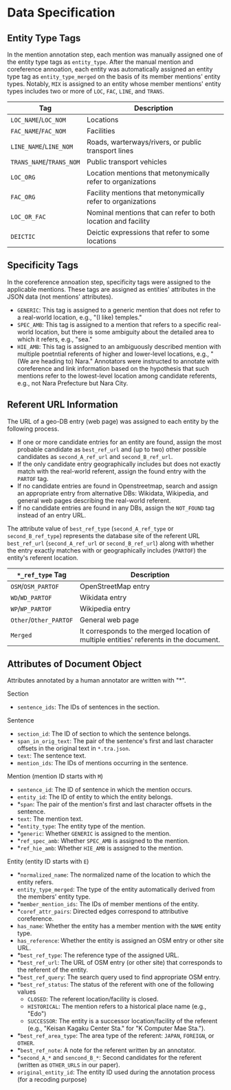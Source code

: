# Data Specification

## Entity Type Tags

In the mention annotation step, each mention was manually assigned one of the entity type tags as `entity_type`. After the manual mention and coreference annoation, each entity was automatically assigned an entity type tag as `entity_type_merged` on the basis of its member mentions' entity types. Notably, `MIX` is assigned to an entity whose member mentions' entity types includes two or more of `LOC`, `FAC`, `LINE`, and `TRANS`.

|Tag                     |Description|
|--                      |--         |
|`LOC_NAME`/`LOC_NOM`    |Locations  |
|`FAC_NAME`/`FAC_NOM`    |Facilities |
|`LINE_NAME`/`LINE_NOM`  |Roads, warterways/rivers, or public transport lines|
|`TRANS_NAME`/`TRANS_NOM`|Public transport vehicles|
|`LOC_ORG`               |Location mentions that metonymically refer to organizations|
|`FAC_ORG`               |Facility mentions that metonymically refer to organizations|
|`LOC_OR_FAC`            |Nominal mentions that can refer to both location and facility|
|`DEICTIC`               |Deictic expressions that refer to some locations|

## Specificity Tags

In the coreference annoation step, specificity tags were assigned to the applicable mentions. These tags are assigned as entities' attributes in the JSON data (not mentions' attributes).

- `GENERIC`: This tag is assigned to a generic mention that does not refer to a real-world location, e.g., "(I like) temples."
- `SPEC_AMB`: This tag is assigned to a mention that refers to a specific real-world location, but there is some ambiguity about the detailed area to which it refers, e.g., "sea."
- `HIE_AMB`: This tag is assigned to an ambiguously described mention with multiple poetntial referents of higher and lower-level locations, e.g., "(We are heading to) Nara." Annotators were instructed to annotate with coreference and link information based on the hypothesis that such mentions refer to the lowest-level location among candidate referents, e.g., not Nara Prefecture but Nara City.

## Referent URL Information

The URL of a geo-DB entry (web page) was assigned to each entity by the following process.

- If one or more candidate entries for an entity are found, assign the most probable candidate as `best_ref_url` and (up to two) other possible candidates as `second_A_ref_url` and `second_B_ref_url`.
- If the only candidate entry geographically includes but does not exactly match with the real-world referent, assign the found entry with the `PARTOF` tag.
- If no candidate entries are found in Openstreetmap, search and assign an appropriate entry from alternative DBs: Wikidata, Wikipedia, and general web pages describing the real-world referent.
- If no candidate entries are found in any DBs, assign the `NOT_FOUND` tag instead of an entry URL.

The attribute value of `best_ref_type` (`second_A_ref_type` or `second_B_ref_type`) represents the database site of the referent URL `best_ref_url` (`second_A_ref_url` or `second_B_ref_url`) along with whether the entry exactly matches with or geographically includes (`PARTOF`) the entity's referent location.

|`*_ref_type` Tag|Description|
|--|--|
|`OSM`/`OSM_PARTOF`|OpenStreetMap entry|
|`WD`/`WD_PARTOF` |Wikidata entry|
|`WP`/`WP_PARTOF` |Wikipedia entry|
|`Other`/`Other_PARTOF`|General web page|
|`Merged`|It corresponds to the merged location of multiple entities' referents in the document.|

## Attributes of Document Object

Attributes annotated by a human annotator are written with "*".

Section
- `sentence_ids`: The IDs of sentences in the section.

Sentence
- `section_id`: The ID of section to which the sentence belongs.
- `span_in_orig_text`: The pair of the sentence's first and last character offsets in the original text in `*.tra.json`.
- `text`: The sentence text.
- `mention_ids`: The IDs of mentions occurring in the sentence.

Mention (mention ID starts with `M`)
- `sentence_id`: The ID of sentence in which the mention occurs.
- `entity_id`: The ID of entity to which the entity belongs.
- *`span`: The pair of the mention's first and last character offsets in the sentence.
- `text`: The mention text.
- *`entity_type`: The entity type of the mention.
- *`generic`: Whether `GENERIC` is assigned to the mention.
- *`ref_spec_amb`: Whether `SPEC_AMB` is assigned to the mention.
- *`ref_hie_amb`: Whether `HIE_AMB` is assigned to the mention.

Entity (entity ID starts with `E`)
- *`normalized_name`: The normalized name of the location to which the entity refers.
- `entity_type_merged`: The type of the entity automatically derived from the members' entity type.
- *`member_mention_ids`: The IDs of member mentions of the entity.
- *`coref_attr_pairs`: Directed edges correspond to attributive coreference.
- `has_name`: Whether the entity has a member mention with the `NAME` entity type.
- `has_reference`: Whether the entity is assigned an OSM entry or other site URL.
- *`best_ref_type`: The reference type of the assigned URL.
- *`best_ref_url`: The URL of OSM entry (or other site) that corresponds to the referent of the entity.
- *`best_ref_query`: The search query used to find appropriate OSM entry.
- *`best_ref_status`: The status of the referent with one of the following values
  - `CLOSED`: The referent location/facility is closed.
  - `HISTORICAL`: The mention refers to a historical place name (e.g., "Edo")
  - `SUCCESSOR`: The entity is a successor location/facility of the referent (e.g., "Keisan Kagaku Center Sta." for "K Computer Mae Sta.").
- *`best_ref_area_type`: The area type of the referent: `JAPAN`, `FOREIGN`, or `OTHER`.
- *`best_ref_note`: A note for the referent written by an annotator.
- *`second_A_*` and `sencond_B_*`: Second candidates for the referent (written as `OTHER_URLS` in our paper).
- `original_entity_id`: The entity ID used during the annotation process (for a recoding purpose)
